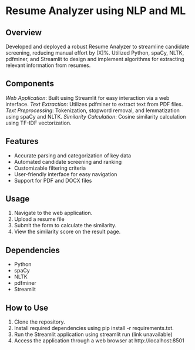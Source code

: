  # Resume Analyzer using NLP and ML

## Overview
Developed and deployed a robust Resume Analyzer to streamline candidate screening, reducing manual effort by [X]%. Utilized Python, spaCy, NLTK, pdfminer, and Streamlit to design and implement algorithms for extracting relevant information from resumes.


## Components

*Web Application*: Built using Streamlit for easy interaction via a web interface.
*Text Extraction*: Utilizes pdfminer to extract text from PDF files.
*Text Preprocessing*: Tokenization, stopword removal, and lemmatization using spaCy and NLTK.
*Similarity Calculation*: Cosine similarity calculation using TF-IDF vectorization. 
  
 ## Features

- Accurate parsing and categorization of key data
- Automated candidate screening and ranking
- Customizable filtering criteria
- User-friendly interface for easy navigation
- Support for  PDF and DOCX files

## Usage

1. Navigate to the web application.
2. Upload a resume file 
3. Submit the form to calculate the similarity.
4. View the similarity score on the result page.


## Dependencies

- Python
- spaCy
- NLTK
- pdfminer
- Streamlit


## How to Use

1. Clone the repository.
2. Install required dependencies using pip install -r requirements.txt.
3. Run the Streamlit application using streamlit run (link unavailable)
4. Access the application through a web browser at http://localhost:8501
